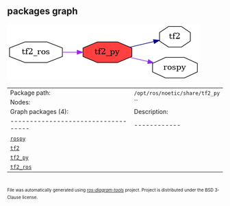 <!--
File was automatically generated using 'ros-diagram-tools' project.
Project is distributed under the BSD 3-Clause license.
-->

## packages graph

[![tf2_py](tf2_py.png "tf2_py")](tf2_py.png)

|     |     |
| --- | --- |
| Package path: | `/opt/ros/noetic/share/tf2_py` |
| Nodes: | `` |
| Graph packages (4): | Description: |
| ----------------------------------- | ------------ |
| [`rospy`](rospy.html) |  |
| [`tf2`](tf2.html) |  |
| [`tf2_py`](tf2_py.html) |  |
| [`tf2_ros`](tf2_ros.html) |  |


</br>
<font size="1">
File was automatically generated using <a href="https://github.com/anetczuk/ros-diagram-tools"><i>ros-diagram-tools</i></a> project.
Project is distributed under the BSD 3-Clause license.
</font>
